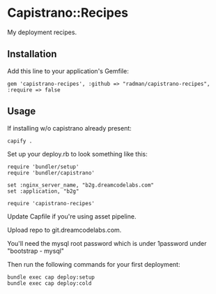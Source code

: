 # Capistrano::Recipes

My deployment recipes.

## Installation

Add this line to your application's Gemfile:

    gem 'capistrano-recipes', :github => "radman/capistrano-recipes", :require => false

## Usage

If installing w/o capistrano already present:

    capify .

Set up your deploy.rb to look something like this:

    require 'bundler/setup'
    require 'bundler/capistrano'

    set :nginx_server_name, "b2g.dreamcodelabs.com"
    set :application, "b2g"

    require 'capistrano-recipes'
    
Update Capfile if you're using asset pipeline.

Upload repo to git.dreamcodelabs.com.

You'll need the mysql root password which is under 1password under "bootstrap - mysql"

Then run the following commands for your first deployment:

    bundle exec cap deploy:setup
    bundle exec cap deploy:cold

